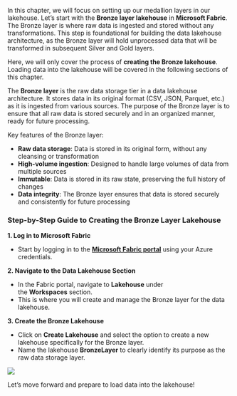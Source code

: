 In this chapter, we will focus on setting up our medallion layers in our lakehouse. Let’s start with the **Bronze layer lakehouse** in **Microsoft Fabric**. The Bronze layer is where raw data is ingested and stored without any transformations. This step is foundational for building the data lakehouse architecture, as the Bronze layer will hold unprocessed data that will be transformed in subsequent Silver and Gold layers.

Here, we will only cover the process of **creating the Bronze lakehouse**. Loading data into the lakehouse will be covered in the following sections of this chapter.

  

The **Bronze layer** is the raw data storage tier in a data lakehouse architecture. It stores data in its original format (CSV, JSON, Parquet, etc.) as it is ingested from various sources. The purpose of the Bronze layer is to ensure that all raw data is stored securely and in an organized manner, ready for future processing.

Key features of the Bronze layer:

- **Raw data storage**: Data is stored in its original form, without any cleansing or transformation
- **High-volume ingestion**: Designed to handle large volumes of data from multiple sources
- **Immutable**: Data is stored in its raw state, preserving the full history of changes
- **Data integrity**: The Bronze layer ensures that data is stored securely and consistently for future processing

### **Step-by-Step Guide to Creating the Bronze Layer Lakehouse**

**1. Log in to Microsoft Fabric**

- Start by logging in to the **[Microsoft Fabric portal](https://fabric.microsoft.com/)** using your Azure credentials.

**2. Navigate to the Data Lakehouse Section**

- In the Fabric portal, navigate to **Lakehouse** under the **Workspaces** section.
- This is where you will create and manage the Bronze layer for the data lakehouse.

**3. Create the Bronze Lakehouse**

- Click on **Create Lakehouse** and select the option to create a new lakehouse specifically for the Bronze layer.
- Name the lakehouse **BronzeLayer** to clearly identify its purpose as the raw data storage layer.

[![](https://media.licdn.com/dms/image/v2/D4D0DAQHNUXKSdPJ2Fw/learning-article-inline-scale_1000_2000/learning-article-inline-scale_1000_2000/0/1732559861429?e=1752163200&v=beta&t=EjpLb-WVBDnWkU-FU3kW5M-kovl2yTuIpZz25BIMt8k)](https://media.licdn.com/dms/image/v2/D4D0DAQHNUXKSdPJ2Fw/learning-article-inline-scale_1000_2000/learning-article-inline-scale_1000_2000/0/1732559861429?e=1752163200&v=beta&t=EjpLb-WVBDnWkU-FU3kW5M-kovl2yTuIpZz25BIMt8k)

Let’s move forward and prepare to load data into the lakehouse!